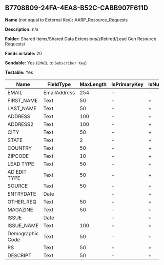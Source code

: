 ## B7708B09-24FA-4EA8-B52C-CABB907F611D

**Name** (not equal to External Key)**:** AARP_Resource_Requests

**Description:** n/a

**Folder:** Shared Items/Shared Data Extensions/zRetired/Lead Gen Resource Requests/

**Fields in table:** 20

**Sendable:** Yes (`EMAIL` to `Subscriber Key`)

**Testable:** Yes

| Name | FieldType | MaxLength | IsPrimaryKey | IsNullable | DefaultValue |
| --- | --- | --- | --- | --- | --- |
| EMAIL | EmailAddress | 254 | + | - |  |
| FIRST_NAME | Text | 50 | - | + |  |
| LAST_NAME | Text | 50 | - | + |  |
| ADDRESS | Text | 100 | - | + |  |
| ADDRESS2 | Text | 100 | - | + |  |
| CITY | Text | 50 | - | + |  |
| STATE | Text | 2 | - | + |  |
| COUNTRY | Text | 50 | - | + |  |
| ZIPCODE | Text | 10 | - | + |  |
| LEAD TYPE | Text | 50 | - | + |  |
| AD EDIT TYPE | Text | 50 | - | + |  |
| SOURCE | Text | 50 | - | + |  |
| ENTRYDATE | Date |  | - | + |  |
| OTHER_REQ | Text | 50 | - | + |  |
| MAGAZINE | Text | 50 | - | + |  |
| ISSUE | Date |  | - | + |  |
| ISSUE_NAME | Text | 100 | - | + |  |
| Demographic Code | Text | 50 | - | + |  |
| RS | Text | 50 | - | + |  |
| DESCRIPT | Text | 50 | - | + |  |

